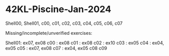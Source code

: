 # 42KL-Piscine-Jan-2024
Shell00, Shell01, c00, c01, c02, c03, c04, c05, c06, c07

Missing/incomplete/unverified exercises:

Shell01: ex07, ex08
c00    : ex08
c01    : ex08
c02    : ex10
c03    : ex05
c04    : ex04, ex05
c05    : ex07, ex08
c07    : ex04, ex05
c08
c09
